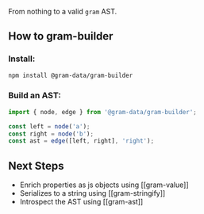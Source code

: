 From nothing to a valid `gram` AST.

## How to gram-builder

### Install:

``` bash
npm install @gram-data/gram-builder
```

### Build an AST:

``` TypeScript
import { node, edge } from '@gram-data/gram-builder';

const left = node('a');
const right = node('b');
const ast = edge([left, right], 'right');
```

## Next Steps

- Enrich properties as js objects using [[gram-value]]
- Serializes to a string using [[gram-stringify]]
- Introspect the AST using [[gram-ast]]